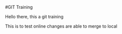#GIT Training

Hello there, this a git training

This is to test online changes are able to merge to local
